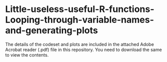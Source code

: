 # Little-useless-useful-R-functions-Looping-through-variable-names-and-generating-plots

The details of the codeset and plots are included in the attached Adobe Acrobat reader (.pdf) file in this repository. 
You need to download the same to view the contents.
